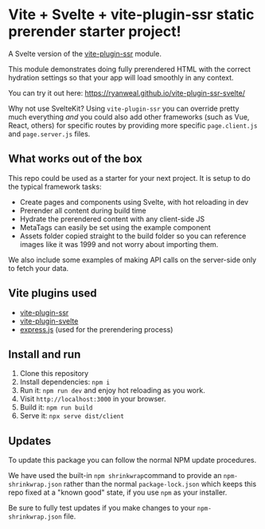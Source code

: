 # Vite + Svelte + vite-plugin-ssr static prerender starter project!

A Svelte version of the [vite-plugin-ssr](https://vite-plugin-ssr.com/) module.

This module demonstrates doing fully prerendered HTML with the correct hydration
settings so that your app will load smoothly in any context.

You can try it out here: https://ryanweal.github.io/vite-plugin-ssr-svelte/

Why not use SvelteKit? Using `vite-plugin-ssr` you can override pretty much
everything *and* you could also add other frameworks (such as Vue, React,
others) for specific routes by providing more specific `page.client.js` and
`page.server.js` files.

## What works out of the box

This repo could be used as a starter for your next project. It is setup to do
the typical framework tasks:

- Create pages and components using Svelte, with hot reloading in dev
- Prerender all content during build time
- Hydrate the prerendered content with any client-side JS
- MetaTags can easily be set using the example component
- Assets folder copied straight to the build folder so you can reference images like it was 1999 and not worry about importing them.

We also include some examples of making API calls on the server-side only to
fetch your data.

## Vite plugins used

  - [vite-plugin-ssr](https://vite-plugin-ssr.com/)
  - [vite-plugin-svelte](https://github.com/sveltejs/vite-plugin-svelte/tree/main/packages/vite-plugin-svelte)
  - [express.js](https://expressjs.com/) (used for the prerendering process)

## Install and run

1. Clone this repository
2. Install dependencies: `npm i`
3. Run it: `npm run dev` and enjoy hot reloading as you work.
4. Visit `http://localhost:3000` in your browser.
5. Build it: `npm run build`
6. Serve it: `npx serve dist/client`

## Updates

To update this package you can follow the normal NPM update procedures.

We have used the built-in `npm shrinkwrap`command to provide an
`npm-shrinkwrap.json` rather than the normal `package-lock.json` which keeps
this repo fixed at a "known good" state, if you use `npm` as your installer.

Be sure to fully test updates if you make changes to your `npm-shrinkwrap.json`
file.
